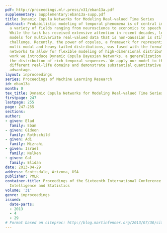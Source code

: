 ```yaml
---
pdf: http://proceedings.mlr.press/v31/eban13a.pdf
supplementary: Supplementary:eban13a-supp.pdf
title: Dynamic Copula Networks for Modeling Real-valued Time Series
abstract: Probabilistic modeling of temporal phenomena is of central importance in
  a variety of fields ranging from neuroscience to economics to speech recognition.
  While the task has received extensive attention in recent decades, learning temporal
  models for multivariate real-valued data that is non-Gaussian is still a formidable
  challenge. Recently, the power of copulas, a framework for representing complex
  multi-modal and heavy-tailed distributions, was fused with the formalism of Bayesian
  networks to allow for flexible modeling of high-dimensional distributions. In this
  work we introduce Dynamic Copula Bayesian Networks, a generalization aimed at capturing
  the distribution of rich temporal sequences. We apply our model to three markedly
  different real-life domains and demonstrate substantial quantitative and qualitative
  advantage.
layout: inproceedings
series: Proceedings of Machine Learning Research
id: eban13a
month: 0
tex_title: Dynamic Copula Networks for Modeling Real-valued Time Series
firstpage: 247
lastpage: 255
page: 247-255
sections: 
author:
- given: Elad
  family: Eban
- given: Gideon
  family: Rothschild
- given: Adi
  family: Mizrahi
- given: Israel
  family: Nelken
- given: Gal
  family: Elidan
date: 2013-04-29
address: Scottsdale, Arizona, USA
publisher: PMLR
container-title: Proceedings of the Sixteenth International Conference on Artificial
  Intelligence and Statistics
volume: '31'
genre: inproceedings
issued:
  date-parts:
  - 2013
  - 4
  - 29
# Format based on citeproc: http://blog.martinfenner.org/2013/07/30/citeproc-yaml-for-bibliographies/
---
```

